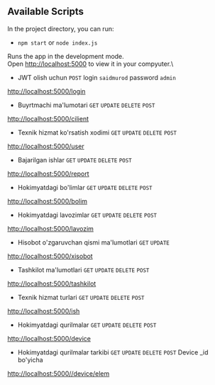 ## Available Scripts

In the project directory, you can run:

- `npm start` or `node index.js`

Runs the app in the development mode.\
Open [http://localhost:5000](http://localhost:5000) to view it in your compyuter.\

- JWT olish uchun `POST` login `saidmurod` password `admin`

[http://localhost:5000/login](http://localhost:5000/login)

- Buyrtmachi ma'lumotari `GET` `UPDATE` `DELETE` `POST`

[http://localhost:5000/cilient](http://localhost:5000/cilient)

- Texnik hizmat ko'rsatish xodimi `GET` `UPDATE` `DELETE` `POST`

[http://localhost:5000/user](http://localhost:5000/user)

- Bajarilgan ishlar `GET` `UPDATE` `DELETE` `POST`

[http://localhost:5000/report](http://localhost:5000/report)

- Hokimyatdagi bo'limlar `GET` `UPDATE` `DELETE` `POST`

[http://localhost:5000/bolim](http://localhost:5000/bolim)

- Hokimyatdagi lavozimlar `GET` `UPDATE` `DELETE` `POST`

[http://localhost:5000/lavozim](http://localhost:5000/lavozim)

- Hisobot o'zgaruvchan qismi ma'lumotlari `GET` `UPDATE`

[http://localhost:5000/xisobot](http://localhost:5000/xisobot)

- Tashkilot ma'lumotlari `GET` `UPDATE` `DELETE` `POST`

[http://localhost:5000/tashkilot](http://localhost:5000/tashkilot)

- Texnik hizmat turlari `GET` `UPDATE` `DELETE` `POST`

[http://localhost:5000/ish](http://localhost:5000/ish)

- Hokimyatdagi qurilmalar `GET` `UPDATE` `DELETE` `POST`

[http://localhost:5000/device](http://localhost:5000/device)

- Hokimyatdagi qurilmalar tarkibi `GET` `UPDATE` `DELETE` `POST` Device \_id bo'yicha

[http://localhost:5000//device/elem](http://localhost:5000/device/elem)
